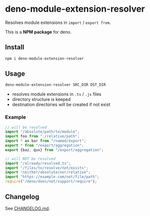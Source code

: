 # deno-module-extension-resolver

Resolves module extensions in `import` / `export from`.

This is a **NPM package** for deno.

## Install

```bash
npm i deno-module-extension-resolver
```

## Usage

```bash
deno-module-extension-resolver SRC_DIR DST_DIR
```

* resolves module extensions in `.ts` / `.js` files
* directory structure is keeped
* destination directories will be created if not exist

### Example

```typescript
// will be resolved
import "/absolute/path/to/module";
import foo from "./relative/path";
import * as bar from "/named/export";
export * from "/export/aggregation";
export {baz, qux} from "/export/aggregation";

// will NOT be resolved
import "/already/resolved.ts";
import "/files/to/resolve/not/exists";
import "neither/absolute/nor/relative";
import "https://example.com/not/file/path";
require("/deno/does/not/support/require");
```

## Changelog

See [CHANGELOG.md](CHANGELOG.md).
